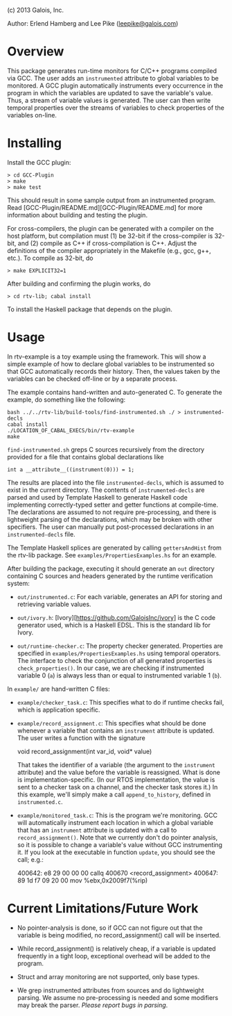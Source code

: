 (c) 2013 Galois, Inc.

Author: Erlend Hamberg and Lee Pike (leepike@galois.com)

# Overview

This package generates run-time monitors for C/C++ programs compiled via GCC.
The user adds an `instrumented` attribute to global variables to be monitored.
A GCC plugin automatically instruments every occurrence in the program in which
the variables are updated to save the variable's value.  Thus, a stream of
variable values is generated.  The user can then write temporal properties over
the streams of variables to check properties of the variables on-line.

# Installing

Install the GCC plugin:

    > cd GCC-Plugin
    > make
    > make test

This should result in some sample output from an instrumented program.  Read
[GCC-Plugin/README.md][GCC-Plugin/README.md] for more information about building
and testing the plugin.

For cross-compilers, the plugin can be generated with a compiler on the host
platform, but compilation must (1) be 32-bit if the cross-compiler is 32-bit,
and (2) compile as C++ if cross-compilation is C++.  Adjust the definitions of
the compiler appropriately in the Makefile (e.g., gcc, g++, etc.).  To compile
as 32-bit, do

    > make EXPLICIT32=1

After building and confirming the plugin works, do

    > cd rtv-lib; cabal install

To install the Haskell package that depends on the plugin.

# Usage

In rtv-example is a toy example using the framework.  This will show a simple
example of how to declare global variables to be instrumented so that GCC
automatically records their history.  Then, the values taken by the variables
can be checked off-line or by a separate process.

The example contains hand-written and auto-generated C.  To generate the
example, do something like the following:

    bash ../../rtv-lib/build-tools/find-instrumented.sh ./ > instrumented-decls
    cabal install
    ./LOCATION_OF_CABAL_EXECS/bin/rtv-example
    make

`find-instrumented.sh` greps C sources recursively from the directory provided
for a file that contains global declarations like

    int a __attribute__((instrument(0))) = 1;

The results are placed into the file `instrumented-decls`, which is assumed to
exist in the current directory.  The contents of `instrumented-decls` are parsed
and used by Template Haskell to generate Haskell code implementing
correctly-typed setter and getter functions at compile-time.  The declarations
are assumed to not require pre-processing, and there is lightweight parsing of
the declarations, which may be broken with other specifiers.  The user can
manually put post-processed declarations in an `instrumented-decls` file.

The Template Haskell splices are generated by calling `gettersAndHist` from the
rtv-lib package.  See `examples/PropertiesExamples.hs` for an example.

After building the package, executing it should generate an `out` directory
containing C sources and headers generated by the runtime verification system:

* `out/instrumented.c`: For each variable, generates an API for storing and
  retrieving variable values.

* `out/ivory.h`: [Ivory][https://github.com/GaloisInc/ivory] is the C code
  generator used, which is a Haskell EDSL.  This is the standard lib for Ivory.

* `out/runtime-checker.c`: The property checker generated.  Properties are
  specified in `examples/PropertiesExamples.hs` using temporal operators.  The
  interface to check the conjunction of all generated properties is
  `check_properties()`.  In our case, we are checking if instrumented variable 0
  (`a`) is always less than or equal to instrumented variable 1 (`b`).

In `example/` are hand-written C files:

* `example/checker_task.c`: This specifies what to do if runtime checks fail,
  which is application specific.

* `example/record_assignment.c`: This specifies what should be done whenever a
  variable that contains an `instrument` attribute is updated.  The user writes
  a function with the signature

    void record_assignment(int var_id, void* value)

  That takes the identifier of a variable (the argument to the `instrument`
  attribute) and the value before the variable is reassigned.  What is done is
  implementation-specific.  (In our RTOS implementation, the value is sent to a
  checker task on a channel, and the checker task stores it.)  In this example,
  we'll simply make a call `append_to_history`, defined in `instrumented.c`.

* `example/monitored_task.c`: This is the program we're monitoring.  GCC will
  automatically instrument each location in which a global variable that has an
  `instrument` attribute is updated with a call to `record_assignment()`.  Note
  that we currently don't do pointer analysis, so it is possible to change a
  variable's value without GCC instrumenting it.  If you look at the executable
  in function `update`, you should see the call; e.g.:

    400642:       e8 29 00 00 00          callq  400670 <record_assignment>
    400647:       89 1d f7 09 20 00       mov    %ebx,0x2009f7(%rip)

# Current Limitations/Future Work

* No pointer-analysis is done, so if GCC can not figure out that the variable is
  being modified, no record_assignment() call will be inserted.

* While record_assignment() is relatively cheap, if a variable is updated
  frequently in a tight loop, exceptional overhead will be added to the program.

* Struct and array monitoring are not supported, only base types.

* We grep instrumented attributes from sources and do lightweight parsing.  We
  assume no pre-processing is needed and some modifiers may break the parser.
  *Please report bugs in parsing*.

